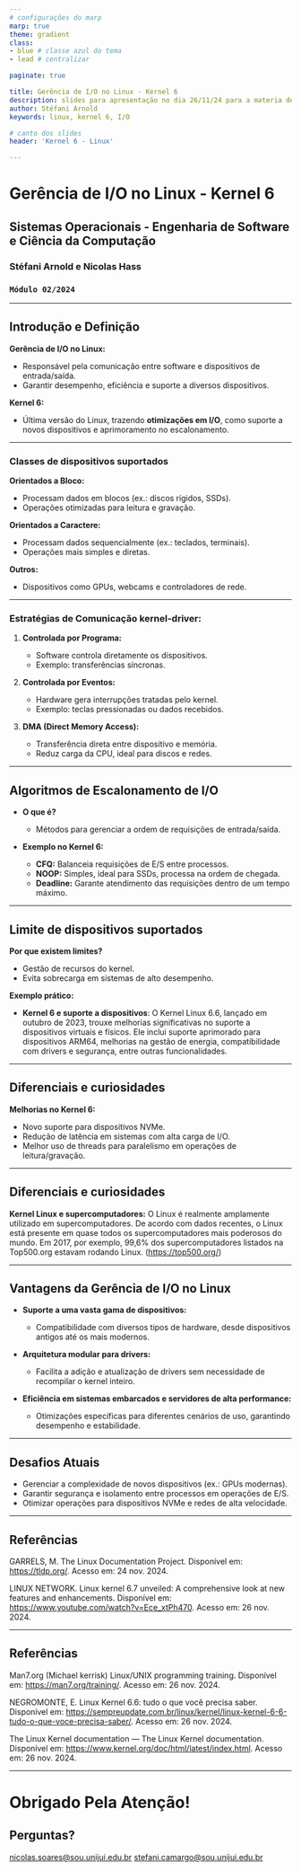```yaml
---
# configurações do marp
marp: true
theme: gradient
class:  
- blue # classe azul do tema
- lead # centralizar

paginate: true 

title: Gerência de I/O no Linux - Kernel 6
description: slides para apresentação no dia 26/11/24 para a materia de Sistemas Operacionais
author: Stéfani Arnold
keywords: linux, kernel 6, I/O

# canto dos slides
header: 'Kernel 6 - Linux'

---
```


# **Gerência de I/O no Linux - Kernel 6**
## Sistemas Operacionais - Engenharia de Software e Ciência da Computação
### **Stéfani Arnold e Nicolas Hass**
### `Módulo 02/2024`

---

## Introdução e Definição
**Gerência de I/O no Linux:**
  - Responsável pela comunicação entre software e dispositivos de entrada/saída.
  - Garantir desempenho, eficiência e suporte a diversos dispositivos.

**Kernel 6:**
  - Última versão do Linux, trazendo **otimizações em I/O**, como suporte a novos dispositivos e aprimoramento no escalonamento.

---
     
### Classes de dispositivos suportados
**Orientados a Bloco:**
 - Processam dados em blocos (ex.: discos rígidos, SSDs).
 - Operações otimizadas para leitura e gravação.

**Orientados a Caractere:**
 - Processam dados sequencialmente (ex.: teclados, terminais).
 - Operações mais simples e diretas.

**Outros:**
 - Dispositivos como GPUs, webcams e controladores de rede.

---

### Estratégias de Comunicação kernel-driver:

1.  **Controlada por Programa:**

    - Software controla diretamente os dispositivos.
    - Exemplo: transferências síncronas.

2.  **Controlada por Eventos:**

    - Hardware gera interrupções tratadas pelo kernel.
    - Exemplo: teclas pressionadas ou dados recebidos.

3.  **DMA (Direct Memory Access):**
    - Transferência direta entre dispositivo e memória.
    - Reduz carga da CPU, ideal para discos e redes.
    
---

## Algoritmos de Escalonamento de I/O

- **O que é?**

  - Métodos para gerenciar a ordem de requisições de entrada/saída.

- **Exemplo no Kernel 6:**
  - **CFQ:** Balanceia requisições de E/S entre processos.
  - **NOOP:** Simples, ideal para SSDs, processa na ordem de chegada.
  - **Deadline:** Garante atendimento das requisições dentro de um tempo máximo.

---

## Limite de dispositivos suportados
**Por que existem limites?**
  - Gestão de recursos do kernel.
  - Evita sobrecarga em sistemas de alto desempenho.

**Exemplo prático:**
  - **Kernel 6 e suporte a dispositivos**: O Kernel Linux 6.6, lançado em outubro de 2023, trouxe melhorias significativas no suporte a dispositivos virtuais e físicos. Ele inclui suporte aprimorado para dispositivos ARM64, melhorias na gestão de energia, compatibilidade com drivers e segurança, entre outras funcionalidades.

---

## Diferenciais e curiosidades 
**Melhorias no Kernel 6:**
   - Novo suporte para dispositivos NVMe.
   - Redução de latência em sistemas com alta carga de I/O.
   - Melhor uso de threads para paralelismo em operações de leitura/gravação.
---
## Diferenciais e curiosidades
**Kernel Linux e supercomputadores:**
    O Linux é realmente amplamente utilizado em supercomputadores. De acordo com dados recentes, o Linux está presente em quase todos os supercomputadores mais poderosos do mundo. Em 2017, por exemplo, 99,6% dos supercomputadores listados na Top500.org estavam rodando Linux. (https://top500.org/)


---

## Vantagens da Gerência de I/O no Linux

- **Suporte a uma vasta gama de dispositivos:**

  - Compatibilidade com diversos tipos de hardware, desde dispositivos antigos até os mais modernos.

- **Arquitetura modular para drivers:**

  - Facilita a adição e atualização de drivers sem necessidade de recompilar o kernel inteiro.

- **Eficiência em sistemas embarcados e servidores de alta performance:**
  - Otimizações específicas para diferentes cenários de uso, garantindo desempenho e estabilidade.

---

## Desafios Atuais
- Gerenciar a complexidade de novos dispositivos (ex.: GPUs modernas).
- Garantir segurança e isolamento entre processos em operações de E/S.
- Otimizar operações para dispositivos NVMe e redes de alta velocidade.

---

## **Referências**
GARRELS, M. The Linux Documentation Project. Disponível em: <https://tldp.org/>. Acesso em: 24 nov. 2024.

LINUX NETWORK. Linux kernel 6.7 unveiled: A comprehensive look at new features and enhancements. Disponível em: <https://www.youtube.com/watch?v=Ece_xtPh470>. Acesso em: 26 nov. 2024.

---

## **Referências**
Man7.org (Michael kerrisk) Linux/UNIX programming training. Disponível em: <https://man7.org/training/>. Acesso em: 26 nov. 2024.

NEGROMONTE, E. Linux Kernel 6.6: tudo o que você precisa saber. Disponível em: <https://sempreupdate.com.br/linux/kernel/linux-kernel-6-6-tudo-o-que-voce-precisa-saber/>. Acesso em: 26 nov. 2024.

The Linux Kernel documentation — The Linux Kernel documentation. Disponível em: <https://www.kernel.org/doc/html/latest/index.html>. Acesso em: 26 nov. 2024.

---
# Obrigado Pela Atenção!
## **Perguntas?**

nicolas.soares@sou.unijui.edu.br
stefani.camargo@sou.unijui.edu.br



